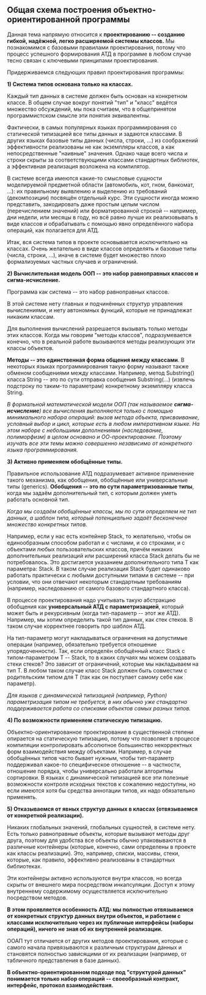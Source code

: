 ## Общая схема построения объектно-ориентированной программы

Данная тема напрямую относится к **проектированию -- созданию гибкой, надёжной, легко расширяемой системы классов.** Мы познакомимся с базовыми правилами проектирования, потому что процесс успешного формирования АТД в программе в любом случае тесно связан с ключевыми принципами проектирования.

Придерживаемся следующих правил проектирования программы:

**1) Система типов основана только на классах.**

Каждый тип данных в системе должен быть основан на конкретном классе. В общем случае вокруг понятий "тип" и "класс" ведётся множество обсуждений, мы пока считаем, что в общепринятом программистском смысле эти понятия эквивалентны.

Фактически, в самых популярных языках программирования со статической типизацией все типы данных и задаются классами. В других языках базовые типы данных (числа, строки, ...) из соображений эффективности реализованы не как экземпляры классов, а как непосредственные "наивные" значения. Однако чаще всего числа и строки скрыты за соответствующими классами стандартных библиотек, а эффективная реализация возложена на компилятор.

В системе всегда имеются какие-то смысловые сущности моделируемой предметной области (автомобиль, кот, гном, банкомат, ...): их правильному выявлению и выделению из требований (декомпозиции) посвящён отдельный курс. Эти сущности иногда можно представить, закодировать даже простым целым числом (перечислением значений) или форматированной строкой -- например, дни недели, или месяцы в году, но всё равно лучше их реализовывать в виде классов и обрабатывать с помощью явно определённого набора операций, как полагается для АТД.

Итак, вся система типов в проекте основывается исключительно на классах. Очень желательно в виде классов определять и базовые типы (числа, строки, ...), иначе в системе будет множество плохо формализуемых частных случаев и ограничений.

**2) Вычислительная модель ООП -- это набор равноправных классов и сигма-исчисление.**

Программа как система -- это набор равноправных классов.

В этой системе нету главных и подчинённых структур управления вычислениями, и нету автономных функций, которые не принадлежат никаким классам.

Для выполнения вычислений разрешается вызывать только методы этих классов. Когда мы говорим "методы классов", подразумевается конечно, что в реальной работе вызываются методы реализующих эти классы объектов.

**Методы -- это единственная форма общения между классами**. В некоторых языках программирования такую форму называют также обменом сообщениями между классами. Например, метод Substring() класса String -- это по сути отправка сообщения Substring(...) (извлечь подстроку по таким-то параметрам) конкретному экземпляру класса String.

*В формальной математической модели ООП (так называемое **сигма-исчисление**) все вычисления выполняются только с помощью минимального набора операций: вызов метода объекта, присваивание, условный выбор и цикл, которые есть в любом императивном языке. На этом наборе с небольшими дополнениями (наследование, полиморфизм) в целом основано и ОО-проектирование. Поэтому изучать все эти темы можно совершенно независимо от конкретного языка программирования.*

**3) Активно применяем обобщённые типы.**

Правильное использование АТД подразумевает активное применение такого механизма, как обобщения, обобщённые или универсальные типы (generics).
**Обобщения -- это по сути параметризованные типы**, когда мы задаём дополнительный тип, с которым должен уметь работать основной тип.

*Когда мы создаём обобщённые классы, мы по сути определяем не тип данных, а шаблон типа, который потенциально задаёт бесконечное множество конкретных типов.*

Например, если у нас есть контейнер Stack, то желательно, чтобы он единообразным способом работал и с числами, и со строками, и с объектами любых пользовательских классов, причём никаких дополнительных реализаций или расширений класса Stack делать бы не потребовалось. Это достигается указанием дополнительного типа T как параметра: Stack<T>. В таком случае реализация Stack будет одинаково работать практически с любыми доступными типами в системе -- при условии, что они отвечают некоторым стандартным требованиям (например, наследованию от самого базового стандартного класса).

В процессе проектирования надо учитывать такую абстракцию обобщения как **универсальный АТД с параметризацией**, который может быть и рекурсивным (когда тип-параметр -- этот же АТД).
Например, мы хотим определить такой тип данных, как стек стеков. В таком случае корректнее говорить про шаблон АТД.

На тип-параметр могут накладываться ограничения на допустимые операции (например, обязательно требуется отношение упорядоченности). Так, если определён обобщённый класс Stack с типом-параметром T -- Stack<T>, то в каких случаях мы можем создавать стеки стеков? Это зависит от ограничений, которые мы накладываем на тип T. В любом таком случае класс Stack должен быть совместим с родительским типом для T (так как он поступает самому себе как параметр).

*Для языков с динамической типизацией (например, Python) параметризация типом не требуется, в них обычно уже стандартно поддерживается работа со списками объектов самых разных типов.*

**4) По возможности применяем статическую типизацию.**

Объектно-ориентированное проектирование в существенной степени опирается на статическую типизацию, потому что позволяет в процессе компиляции контролировать абсолютное большинство некорректных форм взаимодействия между объектами. Например, в случае обобщённых типов часто бывает нужным, чтобы тип-параметр поддерживал какое-то специфическое отношение -- в частности, отношение порядка, чтобы универсально работали алгоритмы сортировки. В языках с динамической типизацией все эти полезные возможности контроля исходных текстов к сожалению недоступны, но если имеются хотя бы средства аннотации типов, их надо обязательно применять.

**5) Отказываемся от явных структур данных в классах (отвязываемся от конкретной реализации).**

Никаких глобальных значений, глобальных сущностей, в системе нету. Есть только равноправные объекты, которые вызывают методы друг друга, поэтому для удобства все объекты обычно упаковываются в различные контейнеры (которые, конечно, сами определены в проекте как классы реализации). Это, например, списки, массивы, стеки, которые, как правило, эффективно реализованы в стандартных библиотеках.

Эти контейнеры активно используются внутри классов, но всегда скрыты от внешнего мира посредством инкапсуляции. Доступ к этому внутреннему содержимому осуществляется исключительно посредством методов.

**В этом проявляется особенность АТД: мы полностью отвязываемся от конкретных структур данных внутри объектов, и работаем с классами исключительно через их публичные интерфейсы (наборы операций), ничего не зная об их внутренней реализации.**

ООАП тут отличается от других методов проектирования, которые с самого начала привязываются к различным структурам данных и становятся полностью зависящими от их реализации (например, от табличного представления в базе данных).

**В объектно-ориентированном подходе под "структурой данных" понимается только набор операций -- своеобразный контракт, интерфейс, протокол взаимодействия.**
